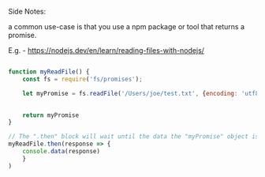 Side Notes:

a common use-case is that you use a npm package or tool that returns a promise.

E.g. - https://nodejs.dev/en/learn/reading-files-with-nodejs/



```javascript

function myReadFile() {
    const fs = require('fs/promises');

    let myPromise = fs.readFile('/Users/joe/test.txt', {encoding: 'utf8'});

    
    return myPromise
}

// The ".then" block will wait until the data the "myPromise" object is waiting for is becomes awailable, and then that data is actually gets passed into the "response" parameter. 
myReadFile.then(response => {
    console.data(response)
    }
)
```